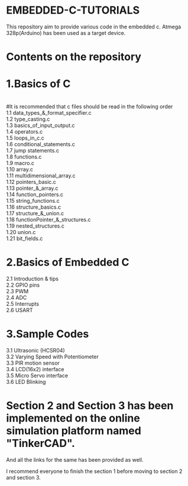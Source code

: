 # EMBEDDED-C-TUTORIALS
This repository aim to provide various code in the embedded c. Atmega 328p(Arduino) has been used as a target device.

# Contents on the repository

# 1.Basics of C
</br>
  #It is recommended that c files should be read in the following order</br>
  1.1 data_types_&_format_specifier.c</br>
  1.2 type_casting.c</br>
  1.3 basics_of_input_output.c</br>
  1.4 operators.c</br>
  1.5 loops_in_c.c</br>
  1.6 conditional_statements.c</br>
  1.7 jump statements.c</br>
  1.8 functions.c</br>
  1.9 macro.c</br>
  1.10 array.c</br>
  1.11 multidimensional_array.c</br>
  1.12 pointers_basic.c</br>
  1.13 pointer_&_array.c</br>
  1.14 function_pointers.c</br>
  1.15 string_functions.c</br>
  1.16 structure_basics.c</br>
  1.17 structure_&_union.c</br>
  1.18 functionPointer_&_structures.c</br>
  1.19 nested_structures.c</br>
  1.20 union.c</br>
  1.21 bit_fields.c</br>
  

# 2.Basics of Embedded C</br>
  2.1 Introduction & tips</br>
  2.2 GPIO pins</br>
  2.3 PWM</br>
  2.4 ADC</br>
  2.5 Interrupts</br>
  2.6 USART</br>

# 3.Sample Codes</br>
  3.1 Ultrasonic (HCSR04)</br>
  3.2 Varying Speed with Potentiometer</br>
  3.3 PIR motion sensor</br>
  3.4 LCD(16x2) interface</br>
  3.5 Micro Servo interface</br>
  3.6 LED Blinking</br>
  
  
 # Section 2 and Section 3 has been implemented on the online simulation platform named "TinkerCAD".
  And all the links for the same has been provided as well.
  
  I recommend everyone to finish the section 1 before moving to section 2 and section 3.
  
